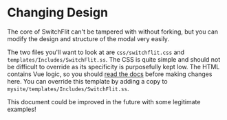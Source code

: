 # Changing Design

The core of SwitchFlit can't be tampered with without forking, but you can modify the design and structure of the modal very easily.

The two files you'll want to look at are `css/switchflit.css` and `templates/Includes/SwitchFlit.ss`. The CSS is quite simple and should not be difficult to override as its specificity is purposefully kept low. The HTML contains Vue logic, so you should [read the docs](http://v1.vuejs.org/guide) before making changes here. You can override this template by adding a copy to `mysite/templates/Includes/SwitchFlit.ss`.

This document could be improved in the future with some legitimate examples!
